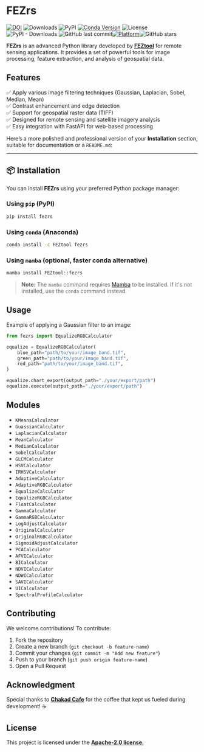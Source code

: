 # **FEZrs**

[![DOI](https://zenodo.org/badge/710286874.svg)](https://doi.org/10.5281/zenodo.14938038) ![Downloads](https://static.pepy.tech/badge/FEZrs) ![PyPI](https://img.shields.io/pypi/v/FEZrs?color=blue&label=PyPI&logo=pypi) [![Conda Version](https://img.shields.io/conda/vn/FEZtool/fezrs?label=Anaconda&color=orange&logo=anaconda)](https://anaconda.org/FEZtool/fezrs) ![License](https://img.shields.io/pypi/l/FEZrs) ![PyPI - Downloads](https://img.shields.io/pypi/dm/FEZrs) ![GitHub last commit](https://img.shields.io/github/last-commit/FEZtool-team/fezrs)[![Platform](https://img.shields.io/conda/pn/feztool/fezrs?color=blue&label=Platform&style=flat)](https://anaconda.org/feztool/fezrs)![GitHub stars](https://img.shields.io/github/stars/FEZtool-team/FEZrs?style=social)

**FEZrs** is an advanced Python library developed by [**FEZtool**](https://feztool.com/) for remote sensing applications. It provides a set of powerful tools for image processing, feature extraction, and analysis of geospatial data.

## **Features**

✅ Apply various image filtering techniques (Gaussian, Laplacian, Sobel, Median, Mean)  
✅ Contrast enhancement and edge detection  
✅ Support for geospatial raster data (TIFF)  
✅ Designed for remote sensing and satellite imagery analysis  
✅ Easy integration with FastAPI for web-based processing

Here’s a more polished and professional version of your **Installation** section, suitable for documentation or a `README.md`:

---

## **📦 Installation**

You can install **FEZrs** using your preferred Python package manager:

### Using `pip` (PyPI)

```bash
pip install fezrs
```

### Using `conda` (Anaconda)

```bash
conda install -c FEZtool fezrs
```

### Using `mamba` (optional, faster conda alternative)

```bash
mamba install FEZtool::fezrs
```

> **Note:** The `mamba` command requires [Mamba](https://github.com/mamba-org/mamba) to be installed. If it's not installed, use the `conda` command instead.

## **Usage**

Example of applying a Gaussian filter to an image:

```python
from fezrs import EqualizeRGBCalculator

equalize = EqualizeRGBCalculator(
    blue_path="path/to/your/image_band.tif",
    green_path="path/to/your/image_band.tif",
    red_path="path/to/your/image_band.tif",
)

equalize.chart_export(output_path="./your/export/path")
equalize.execute(output_path="./your/export/path")
```

## **Modules**

- `KMeansCalculator`
- `GuassianCalculator`
- `LaplacianCalculator`
- `MeanCalculator`
- `MedianCalculator`
- `SobelCalculator`
- `GLCMCalculator`
- `HSVCalculator`
- `IRHSVCalculator`
- `AdaptiveCalculator`
- `AdaptiveRGBCalculator`
- `EqualizeCalculator`
- `EqualizeRGBCalculator`
- `FloatCalculator`
- `GammaCalculator`
- `GammaRGBCalculator`
- `LogAdjustCalculator`
- `OriginalCalculator`
- `OriginalRGBCalculator`
- `SigmoidAdjustCalculator`
- `PCACalculator`
- `AFVICalculator`
- `BICalculator`
- `NDVICalculator`
- `NDWICalculator`
- `SAVICalculator`
- `UICalculator`
- `SpectralProfileCalculator`

## **Contributing**

We welcome contributions! To contribute:

1. Fork the repository
2. Create a new branch (`git checkout -b feature-name`)
3. Commit your changes (`git commit -m "Add new feature"`)
4. Push to your branch (`git push origin feature-name`)
5. Open a Pull Request

## **Acknowledgment**

Special thanks to [**Chakad Cafe**](https://www.chakadcoffee.com/) for the coffee that kept us fueled during development! ☕

## **License**

This project is licensed under the [**Apache-2.0 license**.](https://github.com/FEZtool-team/FEZrs/edit/main/LICENSE)
